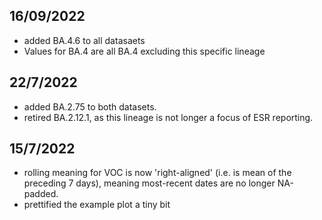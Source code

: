 ## 16/09/2022

* added BA.4.6 to all datasaets
* Values for BA.4 are all BA.4 excluding this specific lineage

## 22/7/2022

* added BA.2.75 to both datasets.
* retired BA.2.12.1, as this lineage is not longer a focus of ESR reporting.

## 15/7/2022

* rolling meaning for VOC is now 'right-aligned' (i.e. is  mean of the
preceding 7 days), meaning most-recent dates are no longer NA-padded.
* prettified the example plot a tiny bit
